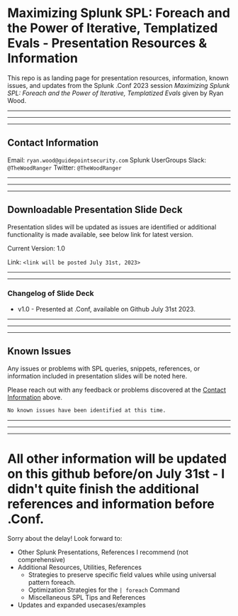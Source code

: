 # Maximizing Splunk SPL: Foreach and the Power of Iterative, Templatized Evals - Presentation Resources & Information

This repo is as landing page for presentation resources, information, known issues, and updates from the Splunk .Conf 2023 session *Maximizing Splunk SPL: Foreach and the Power of Iterative, Templatized Evals* given by Ryan Wood.


------------------------------------------------------------------------------------------------------------------------------------------------------------------------------------
------------------------------------------------------------------------------------------------------------------------------------------------------------------------------------
------------------------------------------------------------------------------------------------------------------------------------------------------------------------------------

## Contact Information

Email: `ryan.wood@guidepointsecurity.com`
Splunk UserGroups Slack: `@TheWoodRanger`
Twitter: `@TheWoodRanger`


------------------------------------------------------------------------------------------------------------------------------------------------------------------------------------
------------------------------------------------------------------------------------------------------------------------------------------------------------------------------------
------------------------------------------------------------------------------------------------------------------------------------------------------------------------------------

## Downloadable Presentation Slide Deck

Presentation slides will be updated as issues are identified or additional functionality is made available, see below link for latest version.

Current Version: 1.0

Link: `<link will be posted July 31st, 2023>`

------------------------------------------------------------------------------------------------------------------------------------------------------------------------------------
------------------------------------------------------------------------------------------------------------------------------------------------------------------------------------

### Changelog of Slide Deck

- v1.0 - Presented at .Conf, available on Github July 31st 2023.


------------------------------------------------------------------------------------------------------------------------------------------------------------------------------------
------------------------------------------------------------------------------------------------------------------------------------------------------------------------------------
------------------------------------------------------------------------------------------------------------------------------------------------------------------------------------

## Known Issues

Any issues or problems with SPL queries, snippets, references, or information included in presentation slides will be noted here.

Please reach out with any feedback or problems discovered at the [Contact Information](#contact-information) above.


```md
No known issues have been identified at this time.
```

------------------------------------------------------------------------------------------------------------------------------------------------------------------------------------
------------------------------------------------------------------------------------------------------------------------------------------------------------------------------------
------------------------------------------------------------------------------------------------------------------------------------------------------------------------------------

# All other information will be updated on this github before/on July 31st - I didn't quite finish the additional references and information before .Conf.

Sorry about the delay! Look forward to:

* Other Splunk Presentations, References I recommend (not comprehensive)
* Additional Resources, Utilities, References
  * Strategies to preserve specific field values while using universal pattern foreach.
  * Optimization Strategies for the `| foreach` Command
  * Miscellaneous SPL Tips and References
* Updates and expanded usecases/examples
